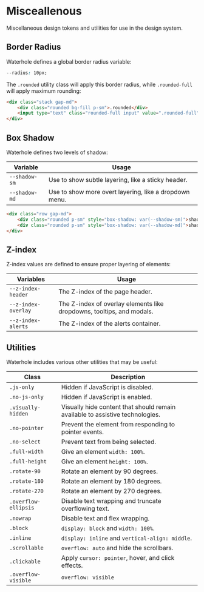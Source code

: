 # Misceallenous

Miscellaneous design tokens and utilities for use in the design system.

## Border Radius

Waterhole defines a global border radius variable:

```css
--radius: 10px;
```

The `.rounded` utility class will apply this border radius, while `.rounded-full` will apply maximum rounding:

```html render
<div class="stack gap-md">
    <div class="rounded bg-fill p-sm">.rounded</div>
    <input type="text" class="rounded-full input" value=".rounded-full" />
</div>
```

## Box Shadow

Waterhole defines two levels of shadow:

| Variable      | Usage                                                  |
| ------------- | ------------------------------------------------------ |
| `--shadow-sm` | Use to show subtle layering, like a sticky header.     |
| `--shadow-md` | Use to show more overt layering, like a dropdown menu. |

```html render
<div class="row gap-md">
    <div class="rounded p-sm" style="box-shadow: var(--shadow-sm)">shadow-sm</div>
    <div class="rounded p-sm" style="box-shadow: var(--shadow-md)">shadow-md</div>
</div>
```

## Z-index

Z-index values are defined to ensure proper layering of elements:

| Variables           | Usage                                                                 |
| ------------------- | --------------------------------------------------------------------- |
| `--z-index-header`  | The Z-index of the page header.                                       |
| `--z-index-overlay` | The Z-index of overlay elements like dropdowns, tooltips, and modals. |
| `--z-index-alerts`  | The Z-index of the alerts container.                                  |

## Utilities

Waterhole includes various other utilities that may be useful:

| Class                | Description                                                                   |
| -------------------- | ----------------------------------------------------------------------------- |
| `.js-only`           | Hidden if JavaScript is disabled.                                             |
| `.no-js-only`        | Hidden if JavaScript is enabled.                                              |
| `.visually-hidden`   | Visually hide content that should remain available to assistive technologies. |
| `.no-pointer`        | Prevent the element from responding to pointer events.                        |
| `.no-select`         | Prevent text from being selected.                                             |
| `.full-width`        | Give an element `width: 100%`.                                                |
| `.full-height`       | Give an element `height: 100%`.                                               |
| `.rotate-90`         | Rotate an element by 90 degrees.                                              |
| `.rotate-180`        | Rotate an element by 180 degrees.                                             |
| `.rotate-270`        | Rotate an element by 270 degrees.                                             |
| `.overflow-ellipsis` | Disable text wrapping and truncate overflowing text.                          |
| `.nowrap`            | Disable text and flex wrapping.                                               |
| `.block`             | `display: block` and `width: 100%`.                                           |
| `.inline`            | `display: inline` and `vertical-align: middle`.                               |
| `.scrollable`        | `overflow: auto` and hide the scrollbars.                                     |
| `.clickable`         | Apply `cursor: pointer`, hover, and click effects.                            |
| `.overflow-visible`  | `overflow: visible`                                                           |
